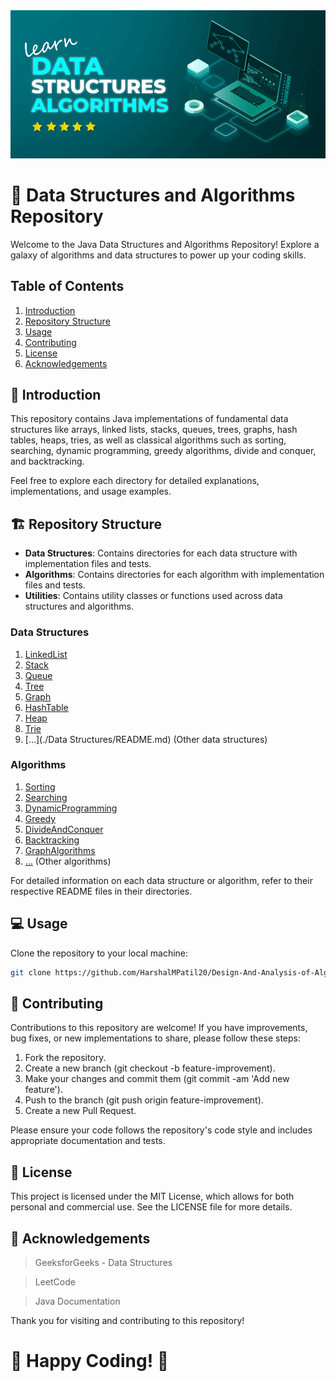 
<img src="src/Learn-Data-Structures-and-Algorithms-Easily.gif" />

# 🚀 Data Structures and Algorithms Repository

Welcome to the Java Data Structures and Algorithms Repository! Explore a galaxy of algorithms and data structures to power up your coding skills.

## Table of Contents
1. [Introduction](#introduction)
2. [Repository Structure](#repository-structure)
3. [Usage](#usage)
4. [Contributing](#contributing)
5. [License](#license)
6. [Acknowledgements](#acknowledgements)

## 🌟 Introduction
This repository contains Java implementations of fundamental data structures like arrays, linked lists, stacks, queues, trees, graphs, hash tables, heaps, tries, as well as classical algorithms such as sorting, searching, dynamic programming, greedy algorithms, divide and conquer, and backtracking.

Feel free to explore each directory for detailed explanations, implementations, and usage examples.

## 🏗️ Repository Structure
- **Data Structures**: Contains directories for each data structure with implementation files and tests.
- **Algorithms**: Contains directories for each algorithm with implementation files and tests.
- **Utilities**: Contains utility classes or functions used across data structures and algorithms.

### Data Structures

1. [LinkedList](./LinkedList/README.md)
2. [Stack](./Stack/README.md)
3. [Queue](.//Queue/README.md)
4. [Tree](./Tree/README.md)
5. [Graph](./Graph/README.md)
6. [HashTable](./HashTable/README.md)
7. [Heap](./Heap/README.md)
8. [Trie](./Trie/README.md)
9. [...](./Data Structures/README.md) (Other data structures)

### Algorithms

1. [Sorting](./Algorithms/Sorting/README.md)
2. [Searching](./Algorithms/Searching/README.md)
3. [DynamicProgramming](./Algorithms/DynamicProgramming/README.md)
4. [Greedy](./Algorithms/Greedy/README.md)
5. [DivideAndConquer](./Algorithms/DivideAndConquer/README.md)
6. [Backtracking](./Algorithms/Backtracking/README.md)
7. [GraphAlgorithms](./Algorithms/GraphAlgorithms/README.md)
8. [...](./Algorithms/README.md) (Other algorithms)

For detailed information on each data structure or algorithm, refer to their respective README files in their directories.

## 💻 Usage
Clone the repository to your local machine:
   ```bash
   git clone https://github.com/HarshalMPatil20/Design-And-Analysis-of-Algorithms.git
  ```
## 🤝 Contributing
Contributions to this repository are welcome! If you have improvements, bug fixes, or new implementations to share, please follow these steps:

1. Fork the repository.
2. Create a new branch (git checkout -b feature-improvement).
3. Make your changes and commit them (git commit -am 'Add new feature').
4. Push to the branch (git push origin feature-improvement).
5. Create a new Pull Request.

Please ensure your code follows the repository's code style and includes appropriate documentation and tests.

## 📜 License
This project is licensed under the MIT License, which allows for both personal and commercial use. See the LICENSE file for more details.

## 🙏 Acknowledgements
> GeeksforGeeks - Data Structures

> LeetCode

>Java Documentation
> 
Thank you for visiting and contributing to this repository!

# 🚀 Happy Coding! 🌟



